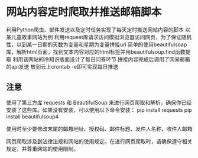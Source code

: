 # 网站内容定时爬取并推送邮箱脚本
利用Python爬虫、邮件发送以及定时任务实现了每天定时推送网站内容的脚本
以某儿童故事网站为例
利用request库请求访问模拟浏览器访问网页，为了保证随机性，以到某一日期的天数为变量和星期为变量拼接url
简单的使用beautifulsoap库，解析html页面，找到文本内容对应的html标签并用beautifulsoup.find函数提取
利用该网站的冷知识版面设计了每日问答环节
拼接内容完成后调用了网易邮箱的api发送
放到云上crontab -e即可实现每日推送

## 注意
使用了第三方库 requests 和 BeautifulSoup 来进行网页爬取和解析，确保你已经安装了这些库。如果没有安装，可以使用以下命令安装：
pip install requests
pip install beautifulsoup4

使用时至少要修改末尾的邮箱地址、授权码、邮件标题、发件人名称、收件人邮箱

网页爬取涉及到法律法规和网站的使用规定。在进行网页爬取时，请确保遵守相关规定，并尊重网站的使用限制。
